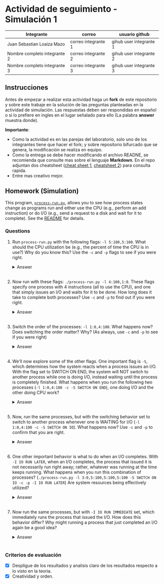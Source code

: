 # Actividad de seguimiento - Simulación 1

|Integrante|correo|usuario github|
|---|---|---|
|Juan Sebastian Loaiza Mazo|correo integrante 1|gihub user integrante 1|
|Nombre completo integrante 2|correo integrante 2|gihub user integrante 2|
|Nombre completo integrante 3|correo integrante 3|gihub user integrante 3|

## Instrucciones

Antes de empezar a realizar esta actividad haga un **fork** de este repositorio y sobre este trabaje en la solución de las preguntas planteadas en la actividad de simulación. Las respuestas deben ser respondidas en español o si lo prefiere en ingles en el lugar señalado para ello (La palabra **answer** muestra donde).

**Importante**:
* Como la actividad es en las parejas del laboratorio, solo uno de los integrantes tiene que hacer el fork; y sobre repositorio bifurcado que se genera, la modificación se realiza en equipo.
* Como la entrega se debe hacer modificando el archivo READNE, se recomienda que consulte mas sobre el lenguaje **Markdown**. En el repo adjuntan dos cheatsheet ([cheat sheet 1](Markdown_Cheat_Sheet.pdf), [cheatsheet 2](markdown-cheatsheet.pdf)) para consulta rapida.
* Entre mas creativo mejor.

## Homework (Simulation)

This program, [`process-run.py`](process-run.py), allows you to see how process states change as programs run and either use the CPU (e.g., perform an add instruction) or do I/O (e.g., send a request to a disk and wait for it to complete). See the [README](https://github.com/remzi-arpacidusseau/ostep-homework/blob/master/cpu-intro/README.md) for details.

### Questions

1. Run `process-run.py` with the following flags: `-l 5:100,5:100`. What should the CPU utilization be (e.g., the percent of time the CPU is in use?) Why do you know this? Use the `-c` and `-p` flags to see if you were right.
   
   <details>
   <summary>Answer</summary>
   Coloque aqui su respuerta
   </details>
   <br>

2. Now run with these flags: `./process-run.py -l 4:100,1:0`. These flags specify one process with 4 instructions (all to use the CPU), and one that simply issues an I/O and waits for it to be done. How long does it take to complete both processes? Use `-c` and `-p` to find out if you were right. 
   
   <details>
   <summary>Answer</summary>
   Coloque aqui su respuerta
   </details>
   <br>

3. Switch the order of the processes: `-l 1:0,4:100`. What happens now? Does switching the order matter? Why? (As always, use `-c` and `-p` to see if you were right)
   
   <details>
   <summary>Answer</summary>
   Coloque aqui su respuerta
   </details>
   <br>

4. We'll now explore some of the other flags. One important flag is `-S`, which determines how the system reacts when a process issues an I/O. With the flag set to SWITCH ON END, the system will NOT switch to another process while one is doing I/O, instead waiting until the process is completely finished. What happens when you run the following two processes (`-l 1:0,4:100 -c -S SWITCH ON END`), one doing I/O and the other doing CPU work?
   
   <details>
   <summary>Answer</summary>
   <p><b>Comando</b></p>

   ```python
   python3 process-run.py -l 1:0,4:100 -c -S SWITCH_ON_END
   ```

   <img src="images/process4.png" alt="Process 5" style="display: block; margin: 0 auto; width: 80%; height: auto;">

   ##### Explicación.

   Al ejecutat el comando anterior se simulan dos procesos:
   - **PID 0:** Este proceso ejecuta una operación de I/O.
   - **PID 1:** Este proceso ejecuta instrucciones sobre la CPU.
   - **SWITCH_ON_END:** Esta opción usada en el comando indica que solo puede ser intercambiado los procesos cuan se termine la ejecución del primero.

   ||Tiempo 1|Tiempo 2-6|Tiempo 7|Tiempo 8-11|
   |---|---|---|---|---|
   |**PID 0**|Está en ejecución con una operación de I/O.|Permanece en estado BLOCKED|Finaliza su proceso I/O|Ha finalizado (DONE).|
   |**PID 1**|Está READY esperando su turno|Permanece READY sin ejecución.|Continua en estado Ready|Inicia ejecución en CPU hasta terminar|

   ##### Conclusión:
   El cambio de proceso solo ocurre cuando uno termina, en este caso hasta que termine el PID 0. Esto causa ineficiencia, ya que la CPU está inactiva durante el tiempo en que PID 0 está bloqueado y luego de eso el PID 1 puede iniciar su ejecución.

   </details>
   <br>

5. Now, run the same processes, but with the switching behavior set to switch to another process whenever one is WAITING for I/O (`-l 1:0,4:100 -c -S SWITCH ON IO`). What happens now? Use `-c` and `-p` to confirm that you are right.
   
   <details>
   <summary>Answer</summary>
   <p><b>Comando</b></p>

   ```python
   python3 process-run.py -l 1:0,4:100 -c -S SWITCH_ON_IO
   ```

   <img src="images/process5.png" alt="Process 5" style="display: block; margin: 0 auto; width: 80%; height: auto;">
   </details>
   <br>

6. One other important behavior is what to do when an I/O completes. With `-I IO RUN LATER`, when an I/O completes, the process that issued it is not necessarily run right away; rather, whatever was running at the time keeps running. What happens when you run this combination of processes? (`./process-run.py -l 3:0,5:100,5:100,5:100 -S SWITCH ON IO -c -p -I IO RUN LATER`) Are system resources being effectively utilized?
   
   <details>
   <summary>Answer</summary>
   Coloque aqui su respuerta
   </details>
   <br>

7. Now run the same processes, but with `-I IO RUN IMMEDIATE` set, which immediately runs the process that issued the I/O. How does this behavior differ? Why might running a process that just completed an I/O again be a good idea?
   
   <details>
   <summary>Answer</summary>
   Coloque aqui su respuerta
   </details>
   <br>


### Criterios de evaluación
- [x] Despligue de los resultados y analisis claro de los resultados respecto a lo visto en la teoria.
- [x] Creatividad y orden.